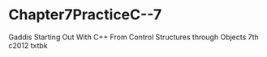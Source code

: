 # Chapter7PracticeC--7
Gaddis Starting Out With C++ From Control Structures through Objects 7th c2012 txtbk
